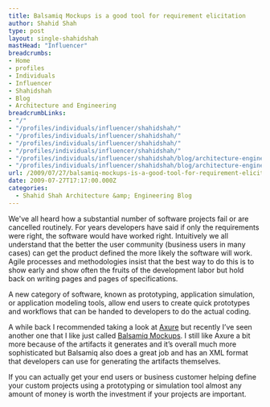 ```yaml
---
title: Balsamiq Mockups is a good tool for requirement elicitation
author: Shahid Shah
type: post
layout: single-shahidshah
mastHead: "Influencer"
breadcrumbs:
- Home
- profiles
- Individuals
- Influencer
- Shahidshah
- Blog
- Architecture and Engineering
breadcrumbLinks:
- "/"
- "/profiles/individuals/influencer/shahidshah/"
- "/profiles/individuals/influencer/shahidshah/"
- "/profiles/individuals/influencer/shahidshah/"
- "/profiles/individuals/influencer/shahidshah/"
- "/profiles/individuals/influencer/shahidshah/blog/architecture-engineering/"
- "/profiles/individuals/influencer/shahidshah/blog/architecture-engineering/"
url: /2009/07/27/balsamiq-mockups-is-a-good-tool-for-requirement-elicitation/
date: 2009-07-27T17:17:00.000Z
categories:
  - Shahid Shah Architecture &amp; Engineering Blog
---
```

We've all heard how a substantial number of software projects fail or are cancelled routinely. For years developers have said if only the requirements were right, the software would have worked right. Intuitively we all understand that the better the user community (business users in many cases) can get the product defined the more likely the software will work. Agile processes and methodologies insist that the best way to do this is to show early and show often the fruits of the development labor but hold back on writing pages and pages of specifications. 

A new category of software, known as prototyping, application simulation, or application modeling tools, allow end users to create quick prototypes and workflows that can be handed to developers to do the actual coding. 

A while back I recommended taking a look at [Axure](http://www.axure.com/) but recently I&#8217;ve seen another one that I like just called [Balsamiq Mockups](http://www.balsamiq.com/products/mockups). I still like Axure a bit more because of the artifacts it generates and it&#8217;s overall much more sophisticated but Balsamiq also does a great job and has an XML format that developers can use for generating the artifacts themselves.

If you can actually get your end users or business customer helping define your custom projects using a prototyping or simulation tool almost any amount of money is worth the investment if your projects are important.
